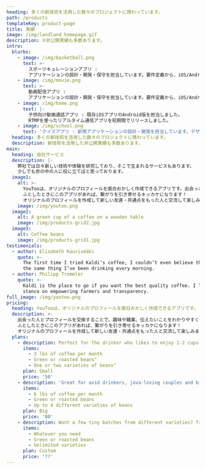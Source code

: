 ```yaml
---
heading: 多くの新技術を活用した数々のプロジェクトに携わっています。
path: /products
templateKey: product-page
title: 実績
image: /img/landland_homepage.gif
description: ※非公開実績も多数あります。
intro:
  blurbs:
    - image: /img/basketball.png
      text: >-
        スポーツキュレーションアプリ :
        アプリケーションの設計・開発・保守を担当しています。要件定義から、iOS/Android/デザイン領域をカバーしたワンストップでの開発を実施しております。
    - image: /img/movie.png
      text: >-
        動画配信アプリ :
        アプリケーションの設計・開発・保守を担当しています。要件定義から、iOS/Android/デザイン領域をカバーしたワンストップでの開発を実施しております。
    - image: /img/home.png
      text: |-
        子供向け動画通話アプリ : 既存iOSアプリのAndroid版を担当しました。
        RTMPを使ったリアルタイム通信アプリを短期間でリリースしました。
    - image: /img/school.png
      text: 'クイズアプリ : 新規アプリケーションの設計・開発を担当しています。デザイン/インタラクションにこだわり、細かい操作性の調整等を行いました。'
  heading: 多くの新技術を活用した数々のプロジェクトに携わっています。
  description: 新技術を活用した非公開実績も多数あります。
main:
  heading: 自社サービス
  description: |-
    弊社では日々新しい技術や体験を研究しており、そこで生まれるサービスもあります。
    少しでも世の中の人に役に立てばと思っております。
  image1:
    alt: >-
      YouTooは、オリジナルのプロフィールを面白おかしく作成できるアプリです。出会った人とプロフィールを交換することで、趣味や職業、伝えたいことをわかりやすく伝えることができます！ 
      ふとしたときにこのアプリがあれば、繋がりを引き寄せるキッカケになります！ 
      オリジナルのプロフィールを作成して新しい友達・共通点をもった人と交流して楽しみましょう！
    image: /img/youtoo.png
  image2:
    alt: A green cup of a coffee on a wooden table
    image: /img/products-grid2.jpg
  image3:
    alt: Coffee beans
    image: /img/products-grid1.jpg
testimonials:
  - author: Elisabeth Kaurismäki
    quote: >-
      The first time I tried Kaldi’s coffee, I couldn’t even believe that was
      the same thing I’ve been drinking every morning.
  - author: Philipp Trommler
    quote: >-
      Kaldi is the place to go if you want the best quality coffee. I love their
      stance on empowering farmers and transparency.
full_image: /img/youtoo.png
pricing:
  heading: YouTooは、オリジナルのプロフィールを面白おかしく作成できるアプリです。
  description: >-
    出会った人とプロフィールを交換することで、趣味や職業、伝えたいことをわかりやすく伝えることができます！ 
    ふとしたときにこのアプリがあれば、繋がりを引き寄せるキッカケになります！ 
    オリジナルのプロフィールを作成して新しい友達・共通点をもった人と交流して楽しみましょう！
  plans:
    - description: Perfect for the drinker who likes to enjoy 1-2 cups per day.
      items:
        - 3 lbs of coffee per month
        - Green or roasted beans"
        - One or two varieties of beans"
      plan: Small
      price: '50'
    - description: 'Great for avid drinkers, java-loving couples and bigger crowds'
      items:
        - 6 lbs of coffee per month
        - Green or roasted beans
        - Up to 4 different varieties of beans
      plan: Big
      price: '80'
    - description: Want a few tiny batches from different varieties? Try our custom plan
      items:
        - Whatever you need
        - Green or roasted beans
        - Unlimited varieties
      plan: Custom
      price: '??'
---
```

